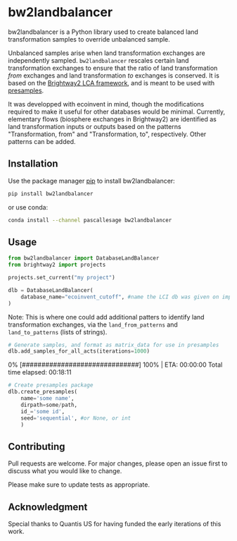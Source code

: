 # bw2landbalancer

bw2landbalancer is a Python library used to create balanced land transformation samples to override unbalanced sample.

Unbalanced samples arise when land transformation exchanges are independently sampled. 
``bw2landbalancer`` rescales certain land transformation exchanges to ensure that the ratio of 
land transformation *from* exchanges and land transformation *to* exchanges is conserved. It is based on the 
[Brightway2 LCA framework](https://brightwaylca.org/), and is meant to be used with 
[presamples](https://presamples.readthedocs.io/en/latest/).
 
It was developped with ecoinvent in mind, though the modifications required to make it useful for other databases would be minimal.
Currently, elementary flows (biosphere exchanges in Brightway2) are identified as land transformation inputs or outputs 
based on the patterns "Transformation, from" and "Transformation, to", respectively.
Other patterns can be added.    

## Installation

Use the package manager [pip](https://pip.pypa.io/en/stable/) to install bw2landbalancer:

```bash
pip install bw2landbalancer
```

or use conda: 
```bash
conda install --channel pascallesage bw2landbalancer
```

## Usage

```python
from bw2landbalancer import DatabaseLandBalancer
from brightway2 import projects

projects.set_current("my project")

dlb = DatabaseLandBalancer(
    database_name="ecoinvent_cutoff", #name the LCI db was given on import
)
```
Note: This is where one could add additional patters to identify land transformation exchanges, via the `land_from_patterns` and `land_to_patterns` (lists of strings).

```python
# Generate samples, and format as matrix_data for use in presamples
dlb.add_samples_for_all_acts(iterations=1000)
```
0% [##############################] 100% | ETA: 00:00:00
Total time elapsed: 00:18:11

```python
# Create presamples package
dlb.create_presamples(
    name='some name', 
    dirpath=some/path, 
    id_='some id',
    seed='sequential', #or None, or int
    )
```

## Contributing
Pull requests are welcome. For major changes, please open an issue first to discuss what you would like to change.

Please make sure to update tests as appropriate.

## Acknowledgment
Special thanks to Quantis US for having funded the early iterations of this work. 
